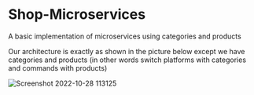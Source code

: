 # Shop-Microservices
A basic implementation of microservices using categories and products

Our architecture is exactly as shown in the picture below except we have categories and products (in other words switch platforms with categories and commands with products)

![Screenshot 2022-10-28 113125](https://user-images.githubusercontent.com/75223567/198544306-3dee4b10-1f44-496d-9ada-f8bb751b90f9.png)

